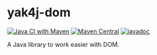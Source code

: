 # yak4j-dom

[![Java CI with Maven](https://github.com/ngeor/yak4j-dom/actions/workflows/maven.yml/badge.svg)](https://github.com/ngeor/yak4j-dom/actions/workflows/maven.yml)
[![Maven Central](https://img.shields.io/maven-central/v/com.github.ngeor/yak4j-dom.svg?label=Maven%20Central)](https://central.sonatype.com/artifact/com.github.ngeor/yak4j-dom/overview)
[![javadoc](https://javadoc.io/badge2/com.github.ngeor/yak4j-dom/javadoc.svg)](https://javadoc.io/doc/com.github.ngeor/yak4j-dom)

A Java library to work easier with DOM.
